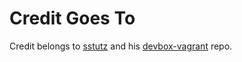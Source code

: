 # Credit Goes To
Credit belongs to [sstutz](https://github.com/sstutz) and his [devbox-vagrant](https://github.com/sstutz/devbox-vagrant) repo.
